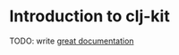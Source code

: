 # Introduction to clj-kit

TODO: write [great documentation](http://jacobian.org/writing/what-to-write/)

